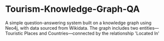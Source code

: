 # Tourism-Knowledge-Graph-QA
A simple question-answering system built on a knowledge graph using Neo4j, with data sourced from Wikidata. The graph includes two entities—Touristic Places and Countries—connected by the relationship 'Located In'
